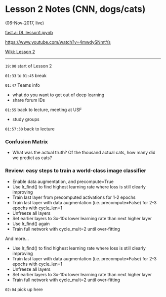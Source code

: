 # Lesson 2 Notes (CNN, dogs/cats)
(06-Nov-2017, live)

[fast.ai DL lesson1.ipynb](https://github.com/fastai/fastai/blob/master/courses/dl1/lesson1.ipynb)  

https://www.youtube.com/watch?v=4mwdySNmtYs  

[Wiki: Lesson 2](http://forums.fast.ai/t/wiki-lesson-2/7452)

---

`19:00` start of Lesson 2 

`01:33` to `01:45` break

`01:47` Teams info  
* what do you want to get out of deep learning
* share forum IDs
  
`01:55` back to lecture, meeting at USF  
* study groups

`01:57:30` back to lecture  

### Confusion Matrix
* What was the actual truth?  Of the thousand actual cats, how many did we predict as cats?

### Review: easy steps to train a world-class image classifier
- Enable data augmentation, and precompute=True
- Use lr_find() to find highest learning rate where loss is still clearly improving
- Train last layer from precomputed activations for 1-2 epochs
- Train last layer with data augmentation (i.e. precompute=False) for 2-3 epochs with cycle_len=1
- Unfreeze all layers
- Set earlier layers to 3x-10x lower learning rate than next higher layer
- Use lr_find() again
- Train full network with cycle_mult=2 until over-fitting

And more...  
- Use lr_find() to find highest learning rate where loss is still clearly improving
- Train last layer with data augmentation (i.e. precompute=False) for 2-3 epochs with cycle_len=1
- Unfreeze all layers
- Set earlier layers to 3x-10x lower learning rate than next higher layer
- Train full network with cycle_mult=2 until over-fitting

`02:04` pick up here  



